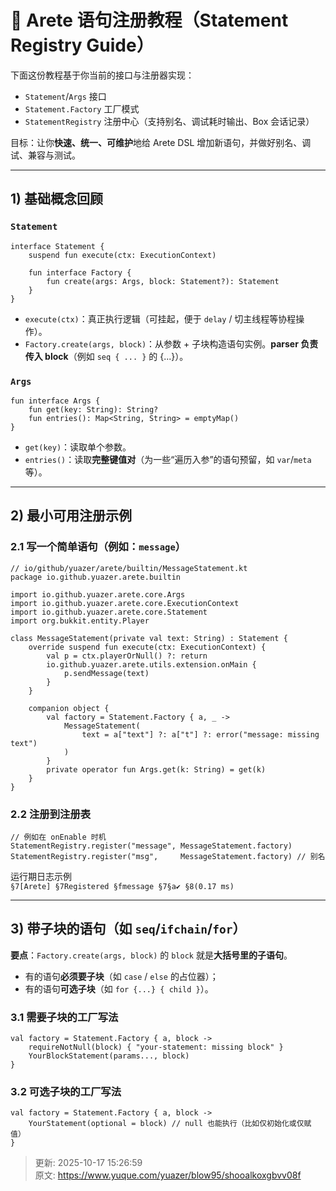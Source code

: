 # 🧩 Arete 语句注册教程（Statement Registry Guide）

下面这份教程基于你当前的接口与注册器实现：

+ `Statement`/`Args` 接口
+ `Statement.Factory` 工厂模式
+ `StatementRegistry` 注册中心（支持别名、调试耗时输出、Box 会话记录）

目标：让你**快速、统一、可维护**地给 Arete DSL 增加新语句，并做好别名、调试、兼容与测试。

---

## 1) 基础概念回顾
### `Statement`
```plain
interface Statement {
    suspend fun execute(ctx: ExecutionContext)

    fun interface Factory {
        fun create(args: Args, block: Statement?): Statement
    }
}
```

+ `execute(ctx)`：真正执行逻辑（可挂起，便于 `delay` / 切主线程等协程操作）。
+ `Factory.create(args, block)`：从参数 + 子块构造语句实例。**parser 负责传入 block**（例如 `seq { ... }` 的 {...}）。

### `Args`
```plain
fun interface Args {
    fun get(key: String): String?
    fun entries(): Map<String, String> = emptyMap()
}
```

+ `get(key)`：读取单个参数。
+ `entries()`：读取**完整键值对**（为一些“遍历入参”的语句预留，如 `var`/`meta` 等）。

---

## 2) 最小可用注册示例
### 2.1 写一个简单语句（例如：`message`）
```plain
// io/github/yuazer/arete/builtin/MessageStatement.kt
package io.github.yuazer.arete.builtin

import io.github.yuazer.arete.core.Args
import io.github.yuazer.arete.core.ExecutionContext
import io.github.yuazer.arete.core.Statement
import org.bukkit.entity.Player

class MessageStatement(private val text: String) : Statement {
    override suspend fun execute(ctx: ExecutionContext) {
        val p = ctx.playerOrNull() ?: return
        io.github.yuazer.arete.utils.extension.onMain {
            p.sendMessage(text)
        }
    }

    companion object {
        val factory = Statement.Factory { a, _ ->
            MessageStatement(
                text = a["text"] ?: a["t"] ?: error("message: missing text")
            )
        }
        private operator fun Args.get(k: String) = get(k)
    }
}
```

### 2.2 注册到注册表
```plain
// 例如在 onEnable 时机
StatementRegistry.register("message", MessageStatement.factory)
StatementRegistry.register("msg",     MessageStatement.factory) // 别名
```

运行期日志示例  
`§7[Arete] §7Registered §fmessage §7§a✔ §8(0.17 ms)`

---

## 3) 带子块的语句（如 `seq`/`ifchain`/`for`）
**要点**：`Factory.create(args, block)` 的 `block` 就是**大括号里的子语句**。

+ 有的语句**必须要子块**（如 `case` / `else` 的占位器）；
+ 有的语句**可选子块**（如 `for {...} { child }`）。

### 3.1 需要子块的工厂写法
```plain
val factory = Statement.Factory { a, block ->
    requireNotNull(block) { "your-statement: missing block" }
    YourBlockStatement(params..., block)
}
```

### 3.2 可选子块的工厂写法
```plain
val factory = Statement.Factory { a, block ->
    YourStatement(optional = block) // null 也能执行（比如仅初始化或仅赋值）
}
```



> 更新: 2025-10-17 15:26:59  
> 原文: <https://www.yuque.com/yuazer/blow95/shooalkoxgbvv08f>